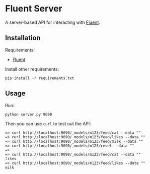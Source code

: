 # Fluent Server

A server-based API for interacting with [Fluent](https://github.com/chetan51/nupic.fluent).

## Installation

Requirements:

- [Fluent](https://github.com/chetan51/nupic.fluent)

Install other requirements:

    pip install -r requirements.txt

## Usage

Run:

    python server.py 9090

Then you can use `curl` to test out the API:

    => curl http://localhost:9090/_models/m123/feed/cat --data ""
    => curl http://localhost:9090/_models/m123/feed/likes --data ""
    => curl http://localhost:9090/_models/m123/feed/milk --data ""
    => curl http://localhost:9090/_models/m123/reset --data ""
    =>
    => curl http://localhost:9090/_models/m123/feed/cat --data ""
    likes
    => curl http://localhost:9090/_models/m123/feed/likes --data ""
    milk
